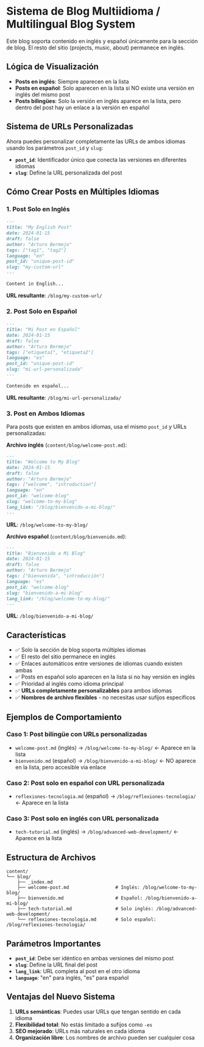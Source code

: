 # Sistema de Blog Multiidioma / Multilingual Blog System

Este blog soporta contenido en inglés y español únicamente para la sección de blog. El resto del sitio (projects, music, about) permanece en inglés.

## Lógica de Visualización

- **Posts en inglés**: Siempre aparecen en la lista
- **Posts en español**: Solo aparecen en la lista si NO existe una versión en inglés del mismo post
- **Posts bilingües**: Solo la versión en inglés aparece en la lista, pero dentro del post hay un enlace a la versión en español

## Sistema de URLs Personalizadas

Ahora puedes personalizar completamente las URLs de ambos idiomas usando los parámetros `post_id` y `slug`:

- **`post_id`**: Identificador único que conecta las versiones en diferentes idiomas
- **`slug`**: Define la URL personalizada del post

## Cómo Crear Posts en Múltiples Idiomas

### 1. Post Solo en Inglés
```markdown
---
title: "My English Post"
date: 2024-01-15
draft: false
author: "Arturo Bermejo"
tags: ["tag1", "tag2"]
language: "en"
post_id: "unique-post-id"
slug: "my-custom-url"
---

Content in English...
```
**URL resultante**: `/blog/my-custom-url/`

### 2. Post Solo en Español
```markdown
---
title: "Mi Post en Español"
date: 2024-01-15
draft: false
author: "Arturo Bermejo"
tags: ["etiqueta1", "etiqueta2"]
language: "es"
post_id: "unique-post-id"
slug: "mi-url-personalizada"
---

Contenido en español...
```
**URL resultante**: `/blog/mi-url-personalizada/`

### 3. Post en Ambos Idiomas
Para posts que existen en ambos idiomas, usa el mismo `post_id` y URLs personalizadas:

**Archivo inglés** (`content/blog/welcome-post.md`):
```markdown
---
title: "Welcome to My Blog"
date: 2024-01-15
draft: false
author: "Arturo Bermejo"
tags: ["welcome", "introduction"]
language: "en"
post_id: "welcome-blog"
slug: "welcome-to-my-blog"
lang_link: "/blog/bienvenido-a-mi-blog/"
---
```
**URL**: `/blog/welcome-to-my-blog/`

**Archivo español** (`content/blog/bienvenido.md`):
```markdown
---
title: "Bienvenido a Mi Blog"
date: 2024-01-15
draft: false
author: "Arturo Bermejo"
tags: ["bienvenida", "introducción"]
language: "es"
post_id: "welcome-blog"
slug: "bienvenido-a-mi-blog"
lang_link: "/blog/welcome-to-my-blog/"
---
```
**URL**: `/blog/bienvenido-a-mi-blog/`

## Características

- ✅ Solo la sección de blog soporta múltiples idiomas
- ✅ El resto del sitio permanece en inglés
- ✅ Enlaces automáticos entre versiones de idiomas cuando existen ambas
- ✅ Posts en español solo aparecen en la lista si no hay versión en inglés
- ✅ Prioridad al inglés como idioma principal
- ✅ **URLs completamente personalizables** para ambos idiomas
- ✅ **Nombres de archivo flexibles** - no necesitas usar sufijos específicos

## Ejemplos de Comportamiento

### Caso 1: Post bilingüe con URLs personalizadas
- `welcome-post.md` (inglés) → `/blog/welcome-to-my-blog/` ← Aparece en la lista
- `bienvenido.md` (español) → `/blog/bienvenido-a-mi-blog/` ← NO aparece en la lista, pero accesible via enlace

### Caso 2: Post solo en español con URL personalizada
- `reflexiones-tecnologia.md` (español) → `/blog/reflexiones-tecnologia/` ← Aparece en la lista

### Caso 3: Post solo en inglés con URL personalizada
- `tech-tutorial.md` (inglés) → `/blog/advanced-web-development/` ← Aparece en la lista

## Estructura de Archivos

```
content/
└── blog/
    ├── _index.md
    ├── welcome-post.md                 # Inglés: /blog/welcome-to-my-blog/
    ├── bienvenido.md                   # Español: /blog/bienvenido-a-mi-blog/
    ├── tech-tutorial.md                # Solo inglés: /blog/advanced-web-development/
    └── reflexiones-tecnologia.md       # Solo español: /blog/reflexiones-tecnologia/
```

## Parámetros Importantes

- **`post_id`**: Debe ser idéntico en ambas versiones del mismo post
- **`slug`**: Define la URL final del post
- **`lang_link`**: URL completa al post en el otro idioma
- **`language`**: "en" para inglés, "es" para español

## Ventajas del Nuevo Sistema

1. **URLs semánticas**: Puedes usar URLs que tengan sentido en cada idioma
2. **Flexibilidad total**: No estás limitado a sufijos como `-es`
3. **SEO mejorado**: URLs más naturales en cada idioma
4. **Organización libre**: Los nombres de archivo pueden ser cualquier cosa 